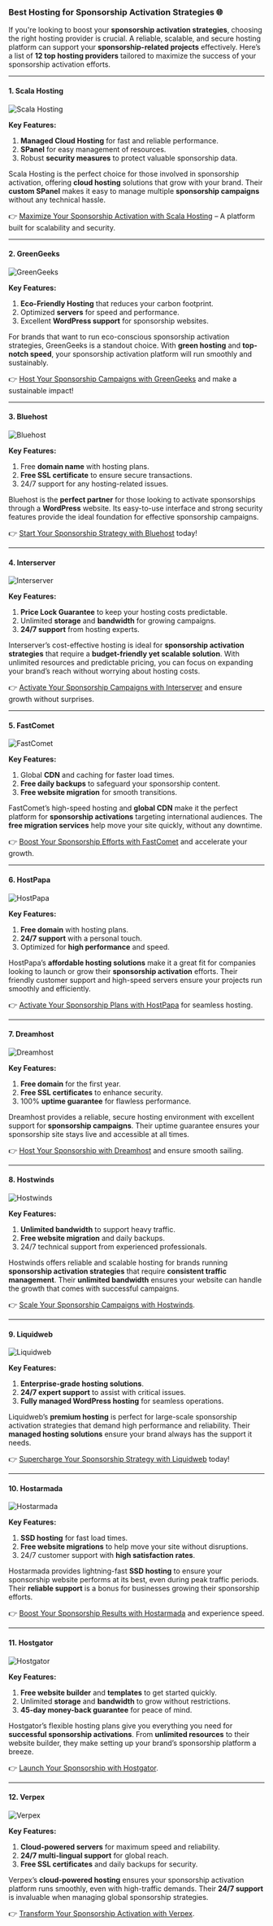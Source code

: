 ### Best Hosting for Sponsorship Activation Strategies 🌐

If you're looking to boost your **sponsorship activation strategies**, choosing the right hosting provider is crucial. A reliable, scalable, and secure hosting platform can support your **sponsorship-related projects** effectively. Here’s a list of **12 top hosting providers** tailored to maximize the success of your sponsorship activation efforts.

---

#### 1. Scala Hosting
![Scala Hosting](https://i.imgur.com/uJ5JIK3.png "Scala Web Hosting")

**Key Features:**
1. **Managed Cloud Hosting** for fast and reliable performance.
2. **SPanel** for easy management of resources.
3. Robust **security measures** to protect valuable sponsorship data.

Scala Hosting is the perfect choice for those involved in sponsorship activation, offering **cloud hosting** solutions that grow with your brand. Their **custom SPanel** makes it easy to manage multiple **sponsorship campaigns** without any technical hassle.

👉 [Maximize Your Sponsorship Activation with Scala Hosting](https://snipitx.com/scala-jy) – A platform built for scalability and security.

---

#### 2. GreenGeeks
![GreenGeeks](https://i.imgur.com/eEwuntu.jpg "GreenGeeks Hosting")

**Key Features:**
1. **Eco-Friendly Hosting** that reduces your carbon footprint.
2. Optimized **servers** for speed and performance.
3. Excellent **WordPress support** for sponsorship websites.

For brands that want to run eco-conscious sponsorship activation strategies, GreenGeeks is a standout choice. With **green hosting** and **top-notch speed**, your sponsorship activation platform will run smoothly and sustainably.

👉 [Host Your Sponsorship Campaigns with GreenGeeks](https://snipitx.com/greengeeks-jy) and make a sustainable impact!

---

#### 3. Bluehost
![Bluehost](https://i.imgur.com/PasFF9E.jpeg "Bluehost Hosting")

**Key Features:**
1. Free **domain name** with hosting plans.
2. **Free SSL certificate** to ensure secure transactions.
3. 24/7 support for any hosting-related issues.

Bluehost is the **perfect partner** for those looking to activate sponsorships through a **WordPress** website. Its easy-to-use interface and strong security features provide the ideal foundation for effective sponsorship campaigns.

👉 [Start Your Sponsorship Strategy with Bluehost](https://snipitx.com/bluehost-jy) today!

---

#### 4. Interserver
![Interserver](https://i.imgur.com/OM5dOEW.jpeg "Interserver Hosting")

**Key Features:**
1. **Price Lock Guarantee** to keep your hosting costs predictable.
2. Unlimited **storage** and **bandwidth** for growing campaigns.
3. **24/7 support** from hosting experts.

Interserver’s cost-effective hosting is ideal for **sponsorship activation strategies** that require a **budget-friendly yet scalable solution**. With unlimited resources and predictable pricing, you can focus on expanding your brand’s reach without worrying about hosting costs.

👉 [Activate Your Sponsorship Campaigns with Interserver](https://snipitx.com/interserver-jy) and ensure growth without surprises.

---

#### 5. FastComet
![FastComet](https://i.imgur.com/7qgXuWp.png "FastComet Hosting")

**Key Features:**
1. Global **CDN** and caching for faster load times.
2. **Free daily backups** to safeguard your sponsorship content.
3. **Free website migration** for smooth transitions.

FastComet’s high-speed hosting and **global CDN** make it the perfect platform for **sponsorship activations** targeting international audiences. The **free migration services** help move your site quickly, without any downtime.

👉 [Boost Your Sponsorship Efforts with FastComet](https://snipitx.com/fastcomet-jy) and accelerate your growth.

---

#### 6. HostPapa
![HostPapa](https://i.imgur.com/ouDTkvl.jpeg "HostPapa Hosting")

**Key Features:**
1. **Free domain** with hosting plans.
2. **24/7 support** with a personal touch.
3. Optimized for **high performance** and speed.

HostPapa’s **affordable hosting solutions** make it a great fit for companies looking to launch or grow their **sponsorship activation** efforts. Their friendly customer support and high-speed servers ensure your projects run smoothly and efficiently.

👉 [Activate Your Sponsorship Plans with HostPapa](https://snipitx.com/hostpapa-jy) for seamless hosting.

---

#### 7. Dreamhost
![Dreamhost](https://i.imgur.com/rXIg8ip.jpeg "Dreamhost Hosting")

**Key Features:**
1. **Free domain** for the first year.
2. **Free SSL certificates** to enhance security.
3. 100% **uptime guarantee** for flawless performance.

Dreamhost provides a reliable, secure hosting environment with excellent support for **sponsorship campaigns**. Their uptime guarantee ensures your sponsorship site stays live and accessible at all times.

👉 [Host Your Sponsorship with Dreamhost](https://snipitx.com/dreamhost-jy) and ensure smooth sailing.

---

#### 8. Hostwinds
![Hostwinds](https://i.imgur.com/53aSNXx.jpeg "Hostwinds Hosting")

**Key Features:**
1. **Unlimited bandwidth** to support heavy traffic.
2. **Free website migration** and daily backups.
3. 24/7 technical support from experienced professionals.

Hostwinds offers reliable and scalable hosting for brands running **sponsorship activation strategies** that require **consistent traffic management**. Their **unlimited bandwidth** ensures your website can handle the growth that comes with successful campaigns.

👉 [Scale Your Sponsorship Campaigns with Hostwinds](https://snipitx.com/hostwinds-jy).

---

#### 9. Liquidweb
![Liquidweb](https://i.imgur.com/4IvT9SC.jpeg "Liquidweb Hosting")

**Key Features:**
1. **Enterprise-grade hosting solutions**.
2. **24/7 expert support** to assist with critical issues.
3. **Fully managed WordPress hosting** for seamless operations.

Liquidweb’s **premium hosting** is perfect for large-scale sponsorship activation strategies that demand high performance and reliability. Their **managed hosting solutions** ensure your brand always has the support it needs.

👉 [Supercharge Your Sponsorship Strategy with Liquidweb](https://snipitx.com/liquidweb-jy) today!

---

#### 10. Hostarmada
![Hostarmada](https://i.imgur.com/KFbdf3o.jpeg "Hostarmada Hosting")

**Key Features:**
1. **SSD hosting** for fast load times.
2. **Free website migrations** to help move your site without disruptions.
3. 24/7 customer support with **high satisfaction rates**.

Hostarmada provides lightning-fast **SSD hosting** to ensure your sponsorship website performs at its best, even during peak traffic periods. Their **reliable support** is a bonus for businesses growing their sponsorship efforts.

👉 [Boost Your Sponsorship Results with Hostarmada](https://snipitx.com/hostarmada-jy) and experience speed.

---

#### 11. Hostgator
![Hostgator](https://i.imgur.com/BcVkH57.jpeg "Hostgator Hosting")

**Key Features:**
1. **Free website builder** and **templates** to get started quickly.
2. Unlimited **storage** and **bandwidth** to grow without restrictions.
3. **45-day money-back guarantee** for peace of mind.

Hostgator’s flexible hosting plans give you everything you need for **successful sponsorship activations**. From **unlimited resources** to their website builder, they make setting up your brand’s sponsorship platform a breeze.

👉 [Launch Your Sponsorship with Hostgator](https://snipitx.com/hostgator-jy).

---

#### 12. Verpex
![Verpex](https://i.imgur.com/6x5LhiS.jpeg "Verpex Hosting")

**Key Features:**
1. **Cloud-powered servers** for maximum speed and reliability.
2. **24/7 multi-lingual support** for global reach.
3. **Free SSL certificates** and daily backups for security.

Verpex’s **cloud-powered hosting** ensures your sponsorship activation platform runs smoothly, even with high-traffic demands. Their **24/7 support** is invaluable when managing global sponsorship strategies.

👉 [Transform Your Sponsorship Activation with Verpex](https://snipitx.com/verpex-jy).

